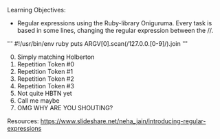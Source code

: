Learning Objectives:
- Regular expressions using the Ruby-library Oniguruma.
Every task is based in some lines, changing the regular expression between the //.

'''
#!/usr/bin/env ruby
puts ARGV[0].scan(/127.0.0.[0-9]/).join
'''

0. Simply matching Holberton
1. Repetition Token #0
2. Repetition Token #1
3. Repetition Token #2
4. Repetition Token #3
5. Not quite HBTN yet
6. Call me maybe
7. OMG WHY ARE YOU SHOUTING?

Resources:
https://www.slideshare.net/neha_jain/introducing-regular-expressions